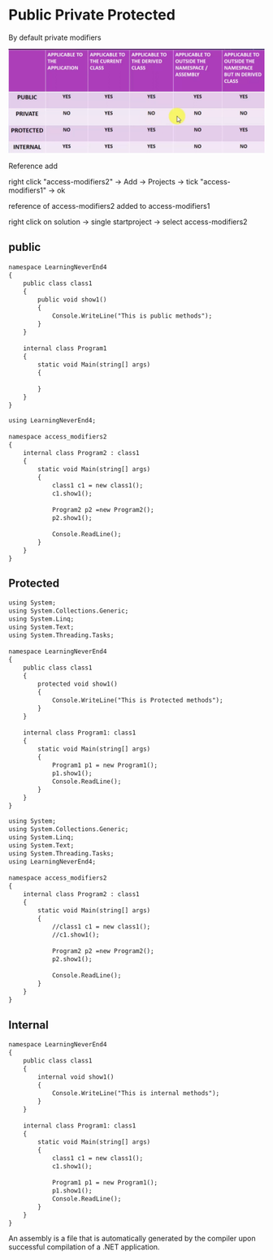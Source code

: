 # Public Private Protected

By default private modifiers

<img src="images/access-modifiers.png" alt="access-modifiers.png">

Reference add 

right click "access-modifiers2" -> Add -> Projects -> tick "access-modifiers1" -> ok

reference of access-modifiers2 added to access-modifiers1

right click on solution -> single startproject -> select access-modifiers2

## public
```
namespace LearningNeverEnd4
{
    public class class1
    {
        public void show1()
        {
            Console.WriteLine("This is public methods");
        }
    }

    internal class Program1
    {
        static void Main(string[] args)
        {

        }
    }
}
```

```
using LearningNeverEnd4;

namespace access_modifiers2
{
    internal class Program2 : class1
    {
        static void Main(string[] args)
        {
            class1 c1 = new class1();
            c1.show1();

            Program2 p2 =new Program2();
            p2.show1();

            Console.ReadLine();
        }
    }
}
```

## Protected

```
using System;
using System.Collections.Generic;
using System.Linq;
using System.Text;
using System.Threading.Tasks;

namespace LearningNeverEnd4
{
    public class class1
    {
        protected void show1()
        {
            Console.WriteLine("This is Protected methods");
        }
    }

    internal class Program1: class1
    {
        static void Main(string[] args)
        {
            Program1 p1 = new Program1();
            p1.show1();
            Console.ReadLine();
        }
    }
}
```

```
using System;
using System.Collections.Generic;
using System.Linq;
using System.Text;
using System.Threading.Tasks;
using LearningNeverEnd4;

namespace access_modifiers2
{
    internal class Program2 : class1
    {
        static void Main(string[] args)
        {
            //class1 c1 = new class1();
            //c1.show1();

            Program2 p2 =new Program2();
            p2.show1();

            Console.ReadLine();
        }
    }
}
```

## Internal
```
namespace LearningNeverEnd4
{
    public class class1
    {
        internal void show1()
        {
            Console.WriteLine("This is internal methods");
        }
    }

    internal class Program1: class1
    {
        static void Main(string[] args)
        {
            class1 c1 = new class1();
            c1.show1();

            Program1 p1 = new Program1();
            p1.show1();
            Console.ReadLine();
        }
    }
}
```

An assembly is a file that is automatically generated by the compiler upon successful compilation of a .NET application.
